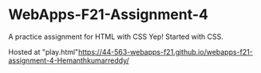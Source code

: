 # WebApps-F21-Assignment-4
A practice assignment for HTML with CSS
Yep! Started with CSS.

Hosted at "play.html"<https://44-563-webapps-f21.github.io/webapps-f21-assignment-4-Hemanthkumarreddy/>
